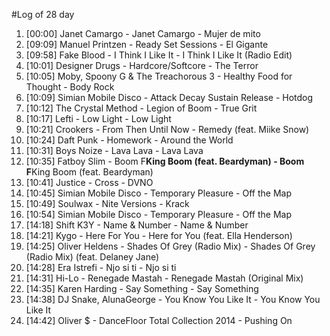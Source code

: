 #Log of 28 day

1. [00:00] Janet Camargo - Janet Camargo - Mujer de mito
1. [09:09] Manuel Printzen - Ready Set Sessions - El Gigante
1. [09:58] Fake Blood - I Think I Like It - I Think I Like It (Radio Edit)
1. [10:01] Designer Drugs - Hardcore/Softcore - The Terror
1. [10:05] Moby, Spoony G & The Treachorous 3 - Healthy Food for Thought - Body Rock
1. [10:09] Simian Mobile Disco - Attack Decay Sustain Release - Hotdog
1. [10:12] The Crystal Method - Legion of Boom - True Grit
1. [10:17] Lefti - Low Light - Low Light
1. [10:21] Crookers - From Then Until Now - Remedy (feat. Miike Snow)
1. [10:24] Daft Punk - Homework - Around the World
1. [10:31] Boys Noize - Lava Lava - Lava Lava
1. [10:35] Fatboy Slim - Boom F**King Boom (feat. Beardyman) - Boom F**King Boom (feat. Beardyman)
1. [10:41] Justice - Cross - DVNO
1. [10:45] Simian Mobile Disco - Temporary Pleasure - Off the Map
1. [10:49] Soulwax - Nite Versions - Krack
1. [10:54] Simian Mobile Disco - Temporary Pleasure - Off the Map
1. [14:18] Shift K3Y - Name & Number - Name & Number
1. [14:21] Kygo - Here For You - Here for You (feat. Ella Henderson)
1. [14:25] Oliver Heldens - Shades Of Grey (Radio Mix) - Shades Of Grey (Radio Mix) (feat. Delaney Jane)
1. [14:28] Era Istrefi - Njo si ti - Njo si ti
1. [14:31] Hi-Lo - Renegade Mastah - Renegade Mastah (Original Mix)
1. [14:35] Karen Harding - Say Something - Say Something
1. [14:38] DJ Snake, AlunaGeorge - You Know You Like It - You Know You Like It
1. [14:42] Oliver $ - DanceFloor Total Collection 2014 - Pushing On
